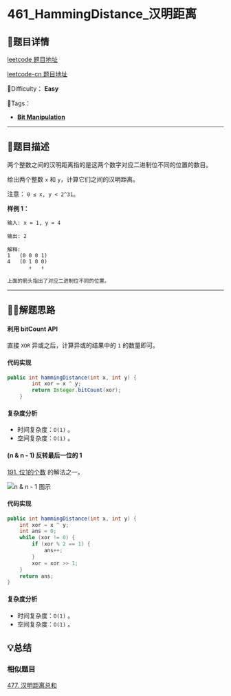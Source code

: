 

# 461_HammingDistance_汉明距离

## 📌题目详情

[leetcode 题目地址](https://leetcode.com/problems/hamming-distance/)

[leetcode-cn 题目地址](https://leetcode-cn.com/problems/hamming-distance/)

📗Difficulty： **Easy**	

🎯Tags：

+ **[Bit Manipulation](https://leetcode-cn.com/tag/bit-manipulation/)** 



---

## 📃题目描述

两个整数之间的汉明距离指的是这两个数字对应二进制位不同的位置的数目。

给出两个整数 `x` 和 `y`，计算它们之间的汉明距离。

注意：
`0 ≤ x, y < 2^31`。



**样例 1：**

```
输入: x = 1, y = 4

输出: 2

解释:
1   (0 0 0 1)
4   (0 1 0 0)
       ↑   ↑

上面的箭头指出了对应二进制位不同的位置。
```



****

## 🏹🎯解题思路

#### 利用 bitCount API 

直接 `XOR` 异或之后，计算异或的结果中的 `1` 的数量即可。



#### 代码实现

```java
public int hammingDistance(int x, int y) {
        int xor = x ^ y;
        return Integer.bitCount(xor);
    }
```



#### 复杂度分析

+ 时间复杂度：`O(1)`  。
+ 空间复杂度：`O(1)`  。



#### (n & n - 1) 反转最后一位的 1

[191. 位1的个数](https://leetcode-cn.com/problems/number-of-1-bits/) 的解法之一。

![n & n - 1 图示](https://assets.ryantech.ltd/abfd6109e7482d70d20cb8fc1d632f90eacf1b5e89dfecb2e523da1bcb562f66-image.png)



#### 代码实现

```java
public int hammingDistance(int x, int y) {
    int xor = x ^ y;
    int ans = 0;
    while (xor != 0) {
        if (xor % 2 == 1) {
            ans++;
        }
        xor = xor >> 1;
    }
    return ans;
}
```



#### 复杂度分析

+ 时间复杂度：`O(1)`  。
+ 空间复杂度：`O(1)`  。




## 💡总结

### 相似题目

[477. 汉明距离总和](https://leetcode-cn.com/problems/total-hamming-distance/)



